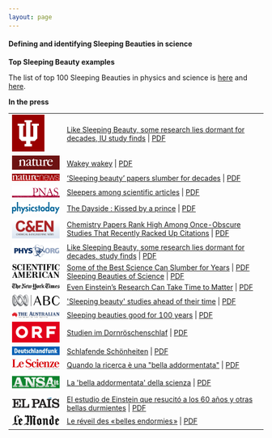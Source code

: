 ```yaml
---
layout: page
---
```


#### Defining and identifying Sleeping Beauties in science

**Top Sleeping Beauty examples**

The list of top 100 Sleeping Beauties in physics and science is [here](/projects/beauty/top_beauty_aps.html) and [here](/projects/beauty/top_beauty_wos.html).

**In the press**

<table class="table table-striped">
  <tbody>
    <tr>
      <td class="col-md-1">
        <img src="/assets/logo/iu.gif" alt="IUB Newsroom" />
      </td>
      <td class="col-md-8">
        <a href="http://news.indiana.edu/releases/iu/2015/05/sleeping-beauties.shtml" target="_blank">Like Sleeping Beauty, some research lies dormant for decades, IU study finds</a> | <a href="IUB_Newsroom.pdf" target="_blank">PDF</a>
      </td>
    </tr>
    <tr>
      <td>
        <img src="/assets/logo/nature.png" alt="Nature Editorial" />
      </td>
      <td>
        <a href="http://www.nature.com/news/wakey-wakey-1.17617" target="_blank">Wakey wakey</a> | <a href="Nature_Editorial.pdf" target="_blank">PDF</a>
      </td>
    </tr>
    <tr>
      <td>
        <img src="/assets/logo/nature-news.jpg" alt="Nature News" width="200" />
      </td>
      <td>
        <a href="http://www.nature.com/news/sleeping-beauty-papers-slumber-for-decades-1.17615" target="_blank">‘Sleeping beauty’ papers slumber for decades</a> | <a href="Nature_News.pdf" target="_blank">PDF</a>
      </td>
    </tr>
    <tr>
      <td>
        <img src="/assets/logo/pnas.png" alt="PNAS From the Cover" width="200" />
      </td>
      <td>
        <a href="http://www.pnas.org/content/112/24/7333.full" target="_blank">Sleepers among scientific articles</a> | <a href="PNAS_In_This_Issue.pdf" target="_blank">PDF</a>
      </td>
    </tr>
    <tr>
      <td>
        <img src="/assets/logo/physics-today.png" alt="Physics Today" width="200" />
      </td>
      <td>
        <a href="http://scitation.aip.org/content/aip/magazine/physicstoday/news/the-dayside/kissed-by-a-prince-a-dayside-post" target="_blank" >The Dayside : Kissed by a prince</a> | <a href="Physics_Today.pdf" target="_blank">PDF</a>
      </td>
    </tr>
    <tr>
      <td>
        <img src="/assets/logo/cen.png" alt="Chemical & Engineering News" width="200" />
      </td>
      <td>
        <a href="http://cen.acs.org/articles/93/i22/Chemistry-Papers-Rank-High-Among.html" target="_blank">Chemistry Papers Rank High Among Once-Obscure Studies That Recently Racked Up Citations</a> | <a href="CEN.pdf" target="_blank">PDF</a>
      </td>
    </tr>
    <tr>
      <td>
        <img src="/assets/logo/phys-org.png" alt="Phys.org" width="200" />
      </td>
      <td>
        <a href="http://phys.org/news/2015-05-beauty-lies-dormant-decades.html" target="_blank" >Like Sleeping Beauty, some research lies dormant for decades, study finds</a> | <a href="Physorg.pdf" target="_blank">PDF</a>
      </td>
    </tr>
    <tr>
      <td>
        <img src="/assets/logo/SciAm.svg" alt="Scientific American" width="200" />
      </td>
      <td>
        <a href="http://www.scientificamerican.com/article/graphic-science-some-of-the-best-science-can-slumber-for-years/" target="_blank">Some of the Best Science Can Slumber for Years</a> | <a href="Physorg.pdf" target="_blank">PDF</a><br>
        <a href="https://blogs.scientificamerican.com/sa-visual/sleeping-beauties-of-science/" target="_blank">Sleeping Beauties of Science</a> | <a href="Physorg.pdf" target="_blank">PDF</a>
      </td>
    </tr>
    <tr>
      <td>
        <img src="/assets/logo/nyt.svg" alt="The New York Times" width="200" />
      </td>
      <td>
        <a href="http://www.nytimes.com/2015/05/26/science/einstein-sleeping-beauty-study.html" target="_blank">Even Einstein’s Research Can Take Time to Matter</a> | <a href="NYTimes.pdf" target="_blank">PDF</a>
      </td>
    </tr>
    <tr>
      <td>
        <img src="/assets/logo/abc.png" alt="ABC Science" width="200" />
      </td>
      <td>
        <a href="http://www.abc.net.au/science/articles/2015/05/26/4242077.htm" target="_blank">'Sleeping beauty' studies ahead of their time</a> | <a href="ABC_Science.pdf" target="_blank">PDF</a>
      </td>
    </tr>
    <tr>
      <td>
        <img src="/assets/logo/the_australian.png" alt="The Australian" width="200" />
      </td>
      <td>
        <a href="http://www.theaustralian.com.au/higher-education/sleeping-beauties-good-for-100-years/story-e6frgcjx-1227380174232" target="_blank">Sleeping beauties good for 100 years</a> | <a href="The_Australian.pdf" target="_blank">PDF</a>
      </td>
    </tr>
    <tr>
      <td>
        <img src="/assets/logo/orf.svg" alt="ORF" width="200" />
      </td>
      <td>
        <a href="http://science.orf.at/stories/1759196/" target="_blank">Studien im Dornröschenschlaf</a> | <a href="ORF.pdf" target="_blank">PDF</a>
      </td>
    </tr>
    <tr>
      <td>
        <img src="/assets/logo/deutschlandfunk.jpg" alt="Deutschlandfunk" width="200" />
      </td>
      <td>
        <a href="http://www.deutschlandfunk.de/unbeachtete-studien-schlafende-schoenheiten.676.de.html?dram:article_id=320926" target="_blank">Schlafende Schönheiten</a> | <a href="Deutschlandfunk.pdf" target="_blank">PDF</a>
      </td>
    </tr>
    <tr>
      <td>
        <img src="/assets/logo/lescienze.jpg" alt="Le Scienze" width="200" />
      </td>
      <td>
        <a href="http://www.lescienze.it/news/2015/05/27/news/belle_addormentate_ricerche_silenti-2625157/" target="_blank">Quando la ricerca è una "bella addormentata"</a> | <a href="Le_Scienze.pdf" target="_blank">PDF</a>
      </td>
    </tr>
    <tr>
      <td>
        <img src="/assets/logo/ansait.png" alt="ANSA" width="200" />
      </td>
      <td>
        <a href="http://www.ansa.it/scienza/notizie/rubriche/ricerca/2015/05/27/la-bella-addormentata-della-scienza_a8daa65e-35de-4e2c-9d8c-6fa508613063.html" target="_blank">La 'bella addormentata' della scienza</a> | <a href="ANSA_IT.pdf" target="_blank">PDF</a>
      </td>
    </tr>
    <tr>
      <td>
        <img src="/assets/logo/El_Pais.svg" alt="El País" width="200" />
      </td>
      <td>
        <a href="http://elpais.com/elpais/2015/05/29/ciencia/1432915616_120922.html" target="_blank">El estudio de Einstein que resucitó a los 60 años y otras bellas durmientes</a> | <a href="El_Pais.pdf" target="_blank">PDF</a>
      </td>
    </tr>
    <tr>
      <td>
        <img src="/assets/logo/Le_Monde.png" alt="Le Monde" width="200" />
      </td>
      <td>
        <a href="http://www.lemonde.fr/sciences/article/2015/06/01/le-reveil-des-belles-endormies_4645015_1650684.html" target="_blank">Le réveil des « belles endormies »</a> | <a href="Le_Monde.pdf" target="_blank">PDF</a>
      </td>
    </tr>
  </tbody>
</table>
